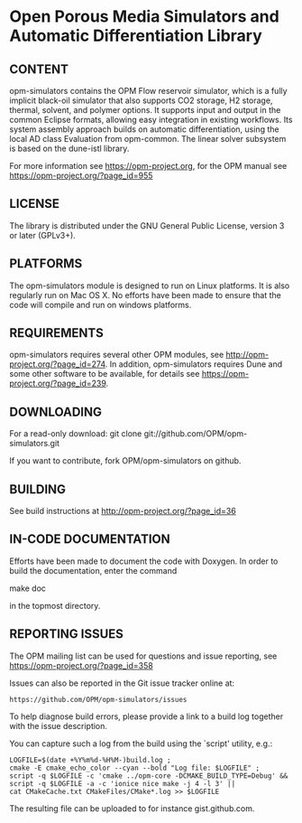 # Open Porous Media Simulators and Automatic Differentiation Library

CONTENT
-------

opm-simulators contains the OPM Flow reservoir simulator, which is a fully
implicit black-oil simulator that also supports CO2 storage, H2 storage, thermal,
solvent, and polymer options. It supports input and output in the common Eclipse formats,
allowing easy integration in existing workflows.
Its system assembly approach builds on automatic differentiation,
using the local AD class Evaluation from opm-common. The linear solver subsystem is based on
the dune-istl library.

For more information see https://opm-project.org, for the OPM manual see
https://opm-project.org/?page_id=955

LICENSE
-------

The library is distributed under the GNU General Public License,
version 3 or later (GPLv3+).


PLATFORMS
---------

The opm-simulators module is designed to run on Linux platforms. It is
also regularly run on Mac OS X. No efforts have been made to ensure
that the code will compile and run on windows platforms.


REQUIREMENTS
------------

opm-simulators requires several other OPM modules, see
http://opm-project.org/?page_id=274. In addition, opm-simulators
requires Dune and some other software to be available, for details
see https://opm-project.org/?page_id=239.


DOWNLOADING
-----------

For a read-only download:
git clone git://github.com/OPM/opm-simulators.git

If you want to contribute, fork OPM/opm-simulators on github.


BUILDING
--------

See build instructions at http://opm-project.org/?page_id=36


IN-CODE DOCUMENTATION
---------------------

Efforts have been made to document the code with Doxygen.
In order to build the documentation, enter the command

 make doc

in the topmost directory.


REPORTING ISSUES
----------------

The OPM mailing list can be used for questions and issue reporting,
see https://opm-project.org/?page_id=358

Issues can also be reported in the Git issue tracker online at:

    https://github.com/OPM/opm-simulators/issues

To help diagnose build errors, please provide a link to a build log together
with the issue description.

You can capture such a log from the build using the `script' utility, e.g.:

    LOGFILE=$(date +%Y%m%d-%H%M-)build.log ;
    cmake -E cmake_echo_color --cyan --bold "Log file: $LOGFILE" ;
    script -q $LOGFILE -c 'cmake ../opm-core -DCMAKE_BUILD_TYPE=Debug' &&
    script -q $LOGFILE -a -c 'ionice nice make -j 4 -l 3' ||
    cat CMakeCache.txt CMakeFiles/CMake*.log >> $LOGFILE

The resulting file can be uploaded to for instance gist.github.com.
